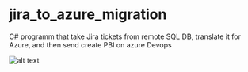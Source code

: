# jira_to_azure_migration
C# programm that take Jira tickets from remote SQL DB, translate it for Azure, and then send create PBI on azure Devops

![alt text](http://image.noelshack.com/fichiers/2022/38/3/1663766175-classe-uml-migration-jira-to-azure.png)
